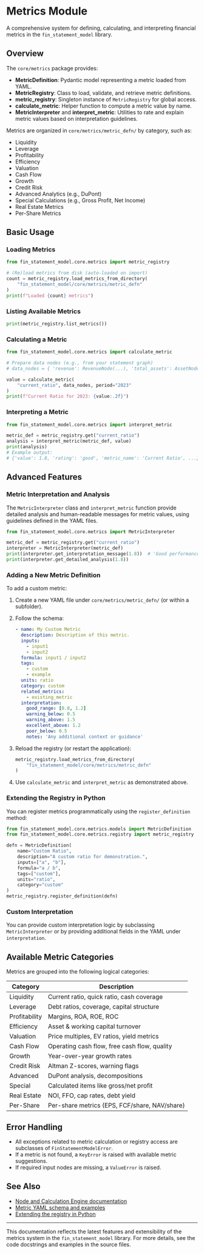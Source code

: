# Metrics Module

A comprehensive system for defining, calculating, and interpreting financial metrics in the `fin_statement_model` library.

## Overview

The `core/metrics` package provides:

- **MetricDefinition**: Pydantic model representing a metric loaded from YAML.
- **MetricRegistry**: Class to load, validate, and retrieve metric definitions.
- **metric_registry**: Singleton instance of `MetricRegistry` for global access.
- **calculate_metric**: Helper function to compute a metric value by name.
- **MetricInterpreter** and **interpret_metric**: Utilities to rate and explain metric values based on interpretation guidelines.

Metrics are organized in `core/metrics/metric_defn/` by category, such as:

- Liquidity
- Leverage
- Profitability
- Efficiency
- Valuation
- Cash Flow
- Growth
- Credit Risk
- Advanced Analytics (e.g., DuPont)
- Special Calculations (e.g., Gross Profit, Net Income)
- Real Estate Metrics
- Per-Share Metrics

## Basic Usage

### Loading Metrics

```python
from fin_statement_model.core.metrics import metric_registry

# (Re)load metrics from disk (auto-loaded on import)
count = metric_registry.load_metrics_from_directory(
    "fin_statement_model/core/metrics/metric_defn"
)
print(f"Loaded {count} metrics")
```

### Listing Available Metrics

```python
print(metric_registry.list_metrics())
```

### Calculating a Metric

```python
from fin_statement_model.core.metrics import calculate_metric

# Prepare data nodes (e.g., from your statement graph)
# data_nodes = { 'revenue': RevenueNode(...), 'total_assets': AssetNode(...), ... }

value = calculate_metric(
    "current_ratio", data_nodes, period="2023"
)
print(f"Current Ratio for 2023: {value:.2f}")
```

### Interpreting a Metric

```python
from fin_statement_model.core.metrics import interpret_metric

metric_def = metric_registry.get("current_ratio")
analysis = interpret_metric(metric_def, value)
print(analysis)
# Example output:
# {'value': 1.8, 'rating': 'good', 'metric_name': 'Current Ratio', ...}
```

## Advanced Features

### Metric Interpretation and Analysis

The `MetricInterpreter` class and `interpret_metric` function provide detailed analysis and human-readable messages for metric values, using guidelines defined in the YAML files.

```python
from fin_statement_model.core.metrics import MetricInterpreter

metric_def = metric_registry.get("current_ratio")
interpreter = MetricInterpreter(metric_def)
print(interpreter.get_interpretation_message(1.8))  # 'Good performance: 1.80'
print(interpreter.get_detailed_analysis(1.8))
```

### Adding a New Metric Definition

To add a custom metric:

1. Create a new YAML file under `core/metrics/metric_defn/` (or within a subfolder).
2. Follow the schema:

   ```yaml
   - name: My Custom Metric
     description: Description of this metric.
     inputs:
       - input1
       - input2
     formula: input1 / input2
     tags:
       - custom
       - example
     units: ratio
     category: custom
     related_metrics:
       - existing_metric
     interpretation:
       good_range: [0.8, 1.2]
       warning_below: 0.5
       warning_above: 1.5
       excellent_above: 1.2
       poor_below: 0.5
       notes: 'Any additional context or guidance'
   ```

3. Reload the registry (or restart the application):

   ```python
   metric_registry.load_metrics_from_directory(
       "fin_statement_model/core/metrics/metric_defn"
   )
   ```

4. Use `calculate_metric` and `interpret_metric` as demonstrated above.

### Extending the Registry in Python

You can register metrics programmatically using the `register_definition` method:

```python
from fin_statement_model.core.metrics.models import MetricDefinition
from fin_statement_model.core.metrics.registry import metric_registry

defn = MetricDefinition(
    name="Custom Ratio",
    description="A custom ratio for demonstration.",
    inputs=["a", "b"],
    formula="a / b",
    tags=["custom"],
    units="ratio",
    category="custom"
)
metric_registry.register_definition(defn)
```

### Custom Interpretation

You can provide custom interpretation logic by subclassing `MetricInterpreter` or by providing additional fields in the YAML under `interpretation`.

## Available Metric Categories

Metrics are grouped into the following logical categories:

| Category         | Description                                        |
|------------------|----------------------------------------------------|
| Liquidity        | Current ratio, quick ratio, cash coverage          |
| Leverage         | Debt ratios, coverage, capital structure           |
| Profitability    | Margins, ROA, ROE, ROC                             |
| Efficiency       | Asset & working capital turnover                   |
| Valuation        | Price multiples, EV ratios, yield metrics          |
| Cash Flow        | Operating cash flow, free cash flow, quality       |
| Growth           | Year-over-year growth rates                        |
| Credit Risk      | Altman Z-scores, warning flags                     |
| Advanced         | DuPont analysis, decompositions                    |
| Special          | Calculated items like gross/net profit             |
| Real Estate      | NOI, FFO, cap rates, debt yield                    |
| Per-Share        | Per-share metrics (EPS, FCF/share, NAV/share)      |

## Error Handling

- All exceptions related to metric calculation or registry access are subclasses of `FinStatementModelError`.
- If a metric is not found, a `KeyError` is raised with available metric suggestions.
- If required input nodes are missing, a `ValueError` is raised.

## See Also

- [Node and Calculation Engine documentation](../nodes/)
- [Metric YAML schema and examples](metric_defn/)
- [Extending the registry in Python](#extending-the-registry-in-python)

---

This documentation reflects the latest features and extensibility of the metrics system in the `fin_statement_model` library. For more details, see the code docstrings and examples in the source files. 